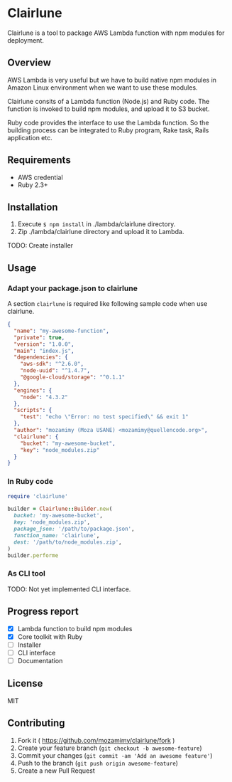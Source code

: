 # Clairlune

Clairlune is a tool to package AWS Lambda function with npm modules for deployment.

## Overview

AWS Lambda is very useful but we have to build native npm modules in Amazon Linux environment when we want to use these modules.

Clairlune consits of a Lambda function (Node.js) and Ruby code.
The function is invoked to build npm modules, and upload it to S3 bucket.

Ruby code provides the interface to use the Lambda function.
So the building process can be integrated to Ruby program, Rake task, Rails application etc.

## Requirements

- AWS credential
- Ruby 2.3+

## Installation

1. Execute `$ npm install` in ./lambda/clairlune directory.
2. Zip ./lambda/clairlune directory and upload it to Lambda.

TODO: Create installer

## Usage

### Adapt your package.json to clairlune

A section `clairlune` is required like following sample code when use clairlune.

```json
{
  "name": "my-awesome-function",
  "private": true,
  "version": "1.0.0",
  "main": "index.js",
  "dependencies": {
    "aws-sdk": "^2.6.0",
    "node-uuid": "^1.4.7",
    "@google-cloud/storage": "^0.1.1"
  },
  "engines": {
    "node": "4.3.2"
  },
  "scripts": {
    "test": "echo \"Error: no test specified\" && exit 1"
  },
  "author": "mozamimy (Moza USANE) <mozamimy@quellencode.org>",
  "clairlune": {
    "bucket": "my-awesome-bucket",
    "key": "node_modules.zip"
  }
}
```

### In Ruby code

```ruby
require 'clairlune'

builder = Clairlune::Builder.new(
  bucket: 'my-awesome-bucket',
  key: 'node_modules.zip',
  package_json: '/path/to/package.json',
  function_name: 'clairlune',
  dest: '/path/to/node_modules.zip',
)
builder.performe
```

### As CLI tool

TODO: Not yet implemented CLI interface.

## Progress report

- [x] Lambda function to build npm modules
- [x] Core toolkit with Ruby
- [ ] Installer
- [ ] CLI interface
- [ ] Documentation

## License

MIT

## Contributing

1. Fork it ( https://github.com/mozamimy/clairlune/fork )
2. Create your feature branch (`git checkout -b awesome-feature`)
3. Commit your changes (`git commit -am 'Add an awesome feature'`)
4. Push to the branch (`git push origin awesome-feature`)
5. Create a new Pull Request
